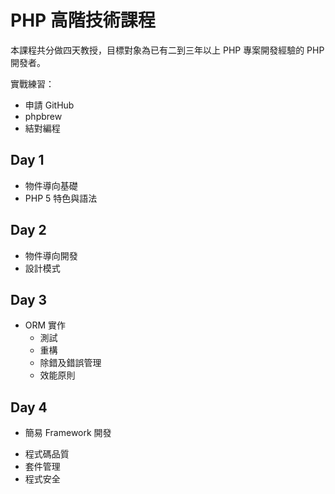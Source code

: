 PHP 高階技術課程
==============

本課程共分做四天教授，目標對象為已有二到三年以上 PHP 專案開發經驗的 PHP 開發者。

實戰練習：

* 申請 GitHub
* phpbrew
* 結對編程

Day 1
-----

* 物件導向基礎
* PHP 5 特色與語法

Day 2
-----

* 物件導向開發
* 設計模式

Day 3
-----

* ORM 實作
  - 測試
  - 重構
  - 除錯及錯誤管理
  - 效能原則

Day 4
-----

* 簡易 Framework 開發
 - 程式碼品質
 - 套件管理
 - 程式安全
